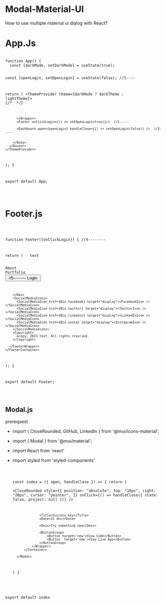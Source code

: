 # Modal-Material-UI
How to use multiple material ui dialog with React?

# App.Js
<code>
function App() {
  const [darkMode, setDarkMode] = useState(true);
  
  const [openLogin, setOpenLogin] = useState(false);  //1----


  return (
    <ThemeProvider theme={darkMode ? darkTheme : lightTheme}>
      <Router >
        <Navbar />
        <Body>
          <HeroSection />
          <Wrapper>
             {/* <About />  */}
             
          </Wrapper>
          <Footer onClickLogin={() => setOpenLogin(true)}/>  //2-----
          
          <Dashboard open={openLogin} handleClose={() => setOpenLogin(false)} />  //3-----
          
          
        </Body>
      </Router>
    </ThemeProvider>
  );
}

export default App;

  
  </code>


  # Footer.js

  <code>
    
  function Footer({onClickLogin}) { //4--------


  return (
    <FooterContainer>
      <FooterWrapper>
        <Logo>text</Logo>
        <Nav>
          <NavLink href="#about">About</NavLink>
          <NavLink href="#projects">Portfolio</NavLink>
          <button onClick={onClickLogin}> //5---------
          Login
        </button>
          

          
        </Nav>
        <SocialMediaIcons>
          <SocialMediaIcon href={Bio.facebook} target="display"><FacebookIcon /></SocialMediaIcon>
          <SocialMediaIcon href={Bio.twitter} target="display"><TwitterIcon /></SocialMediaIcon>
          <SocialMediaIcon href={Bio.linkedin} target="display"><LinkedInIcon /></SocialMediaIcon>
          <SocialMediaIcon href={Bio.insta} target="display"><InstagramIcon /></SocialMediaIcon>
        </SocialMediaIcons>
        <Copyright>
          &copy; 2023 text. All rights reserved.
        </Copyright>

      </FooterWrapper>
    </FooterContainer>
  );
}

export default Footer;
  
  </code>

  # Modal.js
prerequest
- import { CloseRounded, GitHub, LinkedIn } from '@mui/icons-material';
- import { Modal } from '@mui/material';
- import React from 'react'
- import styled from 'styled-components'

  <code>

  const index = ({ open, handleClose }) => {
    return (
        <Modal   open={open} onClose={handleClose}>
            <Container>
                <Wrapper>
                    <CloseRounded
                        style={{
                            position: "absolute",
                            top: "10px",
                            right: "20px",
                            cursor: "pointer",
                        }}
                        onClick={() => handleClose({ state: false, project: null })}
                    />
                    
                    <Title>Success key</Title>
                    <Date>15 dec</Date>
                    
                    <Desc>Try something new</Desc>
                    
                    <ButtonGroup>
                        <Button target='new'>View Code</Button>
                        <Button  target='new'>View Live App</Button>
                    </ButtonGroup>
                </Wrapper>
            </Container>

        </Modal>
    )
}

export default index

   </code>
